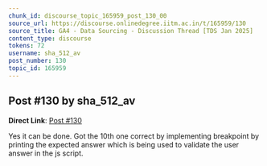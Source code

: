 ```yaml
---
chunk_id: discourse_topic_165959_post_130_00
source_url: https://discourse.onlinedegree.iitm.ac.in/t/165959/130
source_title: GA4 - Data Sourcing - Discussion Thread [TDS Jan 2025]
content_type: discourse
tokens: 72
username: sha_512_av
post_number: 130
topic_id: 165959
---
```


## Post #130 by sha_512_av

**Direct Link**: [Post #130](https://discourse.onlinedegree.iitm.ac.in/t/165959/130)

Yes it can be done. Got the 10th one correct by implementing breakpoint by printing the expected answer which is being used to validate the user answer in the js script.
